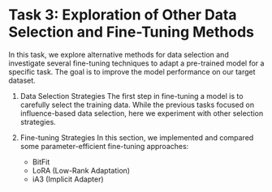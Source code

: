 # Task 3: Exploration of Other Data Selection and Fine-Tuning Methods

In this task, we explore alternative methods for data selection and investigate several fine-tuning techniques to adapt a pre-trained model for a specific task. The goal is to improve the model performance on our target dataset.

1. Data Selection Strategies
The first step in fine-tuning a model is to carefully select the training data. While the previous tasks focused on influence-based data selection, here we experiment with other selection strategies.

2. Fine-tuning Strategies
In this section, we implemented and compared some parameter-efficient fine-tuning approaches:

    - BitFit
    - LoRA (Low-Rank Adaptation)
    - iA3 (Implicit Adapter)